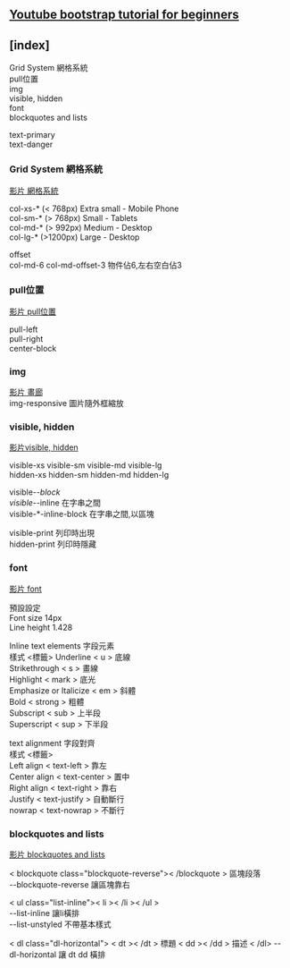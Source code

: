 ## [Youtube bootstrap tutorial for beginners](https://www.youtube.com/playlist?list=PL6n9fhu94yhXd4xnk-j5FGhHjUv1LsF0V)  

## [index]
Grid System 網格系統  
pull位置  
img  
visible, hidden  
font  
blockquotes and lists  



text-primary  
text-danger


### Grid System 網格系統  
[影片 網格系統](https://www.youtube.com/watch?v=GDwWmrpCa30&list=PL6n9fhu94yhXd4xnk-j5FGhHjUv1LsF0V&index=3&ab_channel=kudvenkatkudvenkat%E5%B7%B2%E9%A9%97%E8%AD%89)  

col-xs-* (< 768px) Extra small - Mobile Phone  
col-sm-* (> 768px) Small - Tablets  
col-md-* (> 992px) Medium - Desktop  
col-lg-* (>1200px) Large - Desktop  

offset  
col-md-6 col-md-offset-3  物件佔6,左右空白佔3  

### pull位置  
[影片 pull位置](https://www.youtube.com/watch?v=2-tHexxFixA&list=PL6n9fhu94yhXd4xnk-j5FGhHjUv1LsF0V&index=8&ab_channel=kudvenkat)  

pull-left  
pull-right  
center-block  


### img  
[影片 畫廊](https://www.youtube.com/watch?v=2-tHexxFixA&list=PL6n9fhu94yhXd4xnk-j5FGhHjUv1LsF0V&index=8&ab_channel=kudvenkat)  
img-responsive  圖片隨外框縮放  

### visible, hidden  
[影片visible, hidden](https://www.youtube.com/watch?v=3AW-txuBByI&list=PL6n9fhu94yhXd4xnk-j5FGhHjUv1LsF0V&index=8&ab_channel=kudvenkatkudvenkat%E5%B7%B2%E9%A9%97%E8%AD%89)  

visible-xs visible-sm visible-md visible-lg  
hidden-xs hidden-sm hidden-md hidden-lg  

visible-*-block  
visible-*-inline  在字串之間  
visible-*-inline-block  在字串之間,以區塊  

visible-print  列印時出現  
hidden-print  列印時隱藏  

### font  
[影片 font](https://www.youtube.com/watch?v=TueaztnRkAQ&list=PL6n9fhu94yhXd4xnk-j5FGhHjUv1LsF0V&index=10&ab_channel=kudvenkatkudvenkat%E5%B7%B2%E9%A9%97%E8%AD%89)  

預設設定  
Font size 14px  
Line height 1.428  

Inline text elements 字段元素  
樣式  <標籤>
Underline  < u >  底線  
Strikethrough  < s >  畫線  
Highlight  < mark >  底光  
Emphasize or Italicize  < em >  斜體  
Bold  < strong >  粗體  
Subscript  < sub >  上半段  
Superscript  < sup >  下半段  

text alignment 字段對齊  
樣式  <標籤>  
Left align  < text-left >  靠左  
Center align  < text-center >  置中  
Right align  < text-right >  靠右  
Justify  < text-justify >  自動斷行  
nowrap  < text-nowrap >  不斷行  


### blockquotes and lists  
[影片 blockquotes and lists](https://www.youtube.com/watch?v=4MZg5mupiJI&list=PL6n9fhu94yhXd4xnk-j5FGhHjUv1LsF0V&index=11&ab_channel=kudvenkatkudvenkat%E5%B7%B2%E9%A9%97%E8%AD%89)  

< blockquote class="blockquote-reverse">< /blockquote >  區塊段落  
--blockquote-reverse 讓區塊靠右  

< ul class="list-inline">< li >< /li >< /ul >  
--list-inline  讓li橫排  
--list-unstyled  不帶基本樣式  

< dl class="dl-horizontal">
< dt >< /dt > 標題
< dd >< /dd > 描述
< /dl>
--dl-horizontal  讓 dt dd 橫排  











